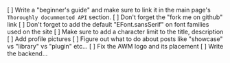 
[ ] Write a "beginner's guide" and make sure to link it in the main 
    page's `Thoroughly docummented API` section.
[ ] Don't forget the "fork me on github" link
[ ] Don't forget to add the default "EFont.sansSerif" on font families used on the site
[ ] Make sure to add a character limit to the title, description
[ ] Add profile pictures
[ ] Figure out what to do about posts like "showcase" vs "library" vs "plugin" etc...
[ ] Fix the AWM logo and its placement
[ ] Write the backend...
